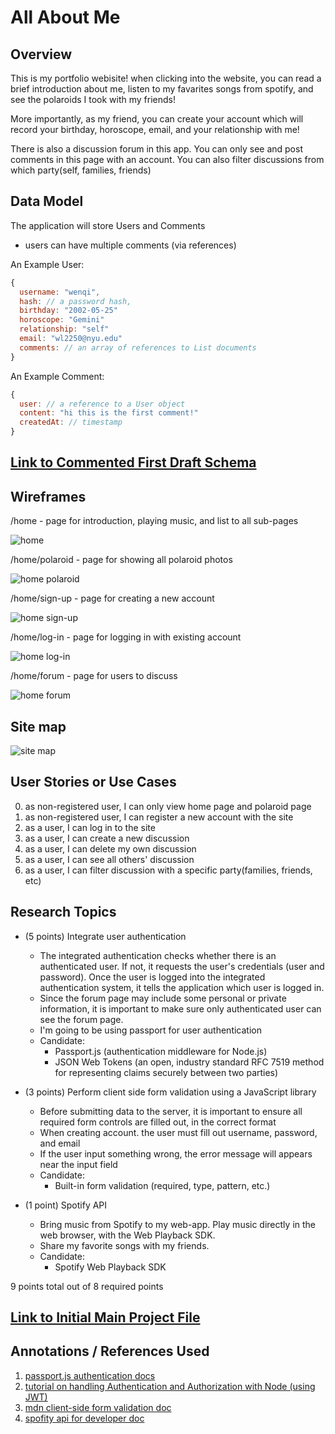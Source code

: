 # All About Me

## Overview

This is my portfolio webisite! when clicking into the website, you can read a brief introduction about me, listen to my favarites songs from spotify, and see the polaroids I took with my friends!

More importantly, as my friend, you can create your account which will record your birthday, horoscope, email, and your relationship with me!

There is also a discussion forum in this app. You can only see and post comments in this page with an account. You can also filter discussions from which party(self, families, friends)


## Data Model


The application will store Users and Comments

* users can have multiple comments (via references)


An Example User:

```javascript
{
  username: "wenqi",
  hash: // a password hash,
  birthday: "2002-05-25"
  horoscope: "Gemini"
  relationship: "self"
  email: "wl2250@nyu.edu"
  comments: // an array of references to List documents
}
```

An Example Comment:

```javascript
{
  user: // a reference to a User object
  content: "hi this is the first comment!"
  createdAt: // timestamp
}
```


## [Link to Commented First Draft Schema](db.mjs) 


## Wireframes

/home - page for introduction, playing music, and list to all sub-pages

![home](documentation/readme/intro.jpg)

/home/polaroid - page for showing all polaroid photos

![home polaroid](documentation/readme/polaroid.jpg)

/home/sign-up - page for creating a new account

![home sign-up](documentation/readme/signup.jpg)

/home/log-in - page for logging in with existing account

![home log-in](documentation/readme/login.jpg)

/home/forum - page for users to discuss

![home forum](documentation/readme/forum.jpg)

## Site map

![site map](documentation/readme/sitemap.jpg)

## User Stories or Use Cases

0. as non-registered user, I can only view home page and polaroid page
1. as non-registered user, I can register a new account with the site
2. as a user, I can log in to the site
3. as a user, I can create a new discussion
4. as a user, I can delete my own discussion
5. as a user, I can see all others' discussion
6. as a user, I can filter discussion with a specific party(families, friends, etc)

## Research Topics

* (5 points) Integrate user authentication
    * The integrated authentication checks whether there is an authenticated user. If not, it requests the user's credentials (user and password). Once the user is logged into the integrated authentication system, it tells the application which user is logged in.
    * Since the forum page may include some personal or private information, it is important to make sure only authenticated user can see the forum page.
    * I'm going to be using passport for user authentication
    * Candidate: 
      * Passport.js (authentication middleware for Node.js)
      * JSON Web Tokens (an open, industry standard RFC 7519 method for representing claims securely between two parties)

* (3 points) Perform client side form validation using a JavaScript library
    * Before submitting data to the server, it is important to ensure all required form controls are filled out, in the correct format
    * When creating account. the user must fill out username, password, and email
    * If the user input something wrong, the error message will appears near the input field
    * Candidate: 
      * Built-in form validation (required, type, pattern, etc.)

* (1 point) Spotify API
    * Bring music from Spotify to my web-app. Play music directly in the web browser, with the Web Playback SDK.
    * Share my favorite songs with my friends.
    * Candidate:
      * Spotify Web Playback SDK



9 points total out of 8 required points 


## [Link to Initial Main Project File](app.mjs) 

## Annotations / References Used

1. [passport.js authentication docs](http://passportjs.org/docs)
2. [tutorial on handling Authentication and Authorization with Node (using JWT)](https://medium.com/quick-code/handling-authentication-and-authorization-with-node-7f9548fedde8)
3. [mdn client-side form validation doc](https://developer.mozilla.org/en-US/docs/Learn/Forms/Form_validation)
4. [spofity api for developer doc](https://developer.spotify.com/documentation/web-api/libraries/)

